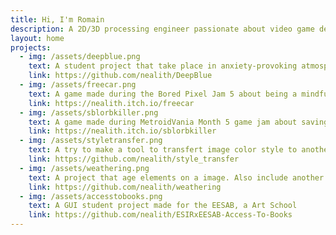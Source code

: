 ```yaml
---
title: Hi, I'm Romain
description: A 2D/3D processing engineer passionate about video game devloppement
layout: home
projects:
  - img: /assets/deepblue.png
    text: A student project that take place in anxiety-provoking atmosphere where you pilot a sub marine in the deep sea.
    link: https://github.com/nealith/DeepBlue
  - img: /assets/freecar.png
    text: A game made during the Bored Pixel Jam 5 about being a mindful smart car
    link: https://nealith.itch.io/freecar
  - img: /assets/sblorbkiller.png
    text: A game made during MetroidVania Month 5 game jam about saving a automated space station from Sblorbs
    link: https://nealith.itch.io/sblorbkiller
  - img: /assets/styletransfer.png
    text: A try to make a tool to transfert image color style to another
    link: https://github.com/nealith/style_transfer
  - img: /assets/weathering.png
    text: A project that age elements on a image. Also include another project TextureQuilting that generate texture from small samples. Both are student projects based on litterature
    link: https://github.com/nealith/weathering
  - img: /assets/accesstobooks.png
    text: A GUI student project made for the EESAB, a Art School
    link: https://github.com/nealith/ESIRxEESAB-Access-To-Books
---
```

